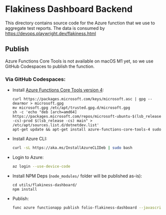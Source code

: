 # Flakiness Dashboard Backend

This directory contains source code for the Azure function that we use to aggregate test reports.
The data is consumed by https://devops.playwright.dev/flakiness.html

## Publish

Azure Functions Core Tools is not available on macOS M1 yet, so we use GitHub Codespaces to publish the function.

### Via GitHub Codespaces:

- Install [Azure Functions Core Tools version 4](https://learn.microsoft.com/en-us/azure/azure-functions/functions-run-local?tabs=linux%2Cisolated-process%2Cnode-v4%2Cpython-v2%2Chttp-trigger%2Ccontainer-apps&pivots=programming-language-javascript):
  ```
  curl https://packages.microsoft.com/keys/microsoft.asc | gpg --dearmor > microsoft.gpg
  mv microsoft.gpg /etc/apt/trusted.gpg.d/microsoft.gpg
  sh -c 'echo "deb [arch=amd64] https://packages.microsoft.com/repos/microsoft-ubuntu-$(lsb_release -cs)-prod $(lsb_release -cs) main" > /etc/apt/sources.list.d/dotnetdev.list'
  apt-get update && apt-get install azure-functions-core-tools-4 sudo
  ```
- Install Azure CLI:
  ```bash
  curl -sL https://aka.ms/InstallAzureCLIDeb | sudo bash
  ```
- Login to Azure:
  ```bash
  az login --use-device-code
  ```
- Install NPM Deps (`node_modules/` folder will be published as-is):
  ```
  cd utils/flakiness-dashboard/
  npm install
  ```
- Publish:
  ```bash
  func azure functionapp publish folio-flakiness-dashboard --javascript
  ```
